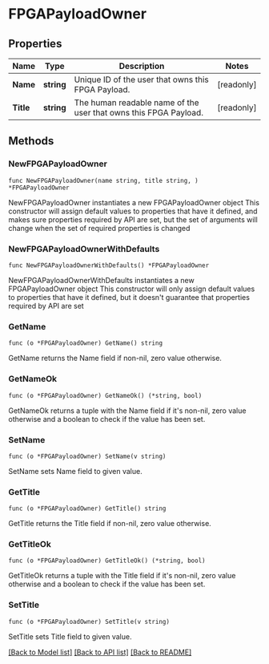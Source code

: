 <!--
Copyright (C) 2020-2025 Arm Limited or its affiliates and Contributors. All rights reserved.
SPDX-License-Identifier: Apache-2.0
-->
# FPGAPayloadOwner

## Properties

Name | Type | Description | Notes
------------ | ------------- | ------------- | -------------
**Name** | **string** | Unique ID of the user that owns this FPGA Payload. | [readonly] 
**Title** | **string** | The human readable name of the user that owns this FPGA Payload. | [readonly] 

## Methods

### NewFPGAPayloadOwner

`func NewFPGAPayloadOwner(name string, title string, ) *FPGAPayloadOwner`

NewFPGAPayloadOwner instantiates a new FPGAPayloadOwner object
This constructor will assign default values to properties that have it defined,
and makes sure properties required by API are set, but the set of arguments
will change when the set of required properties is changed

### NewFPGAPayloadOwnerWithDefaults

`func NewFPGAPayloadOwnerWithDefaults() *FPGAPayloadOwner`

NewFPGAPayloadOwnerWithDefaults instantiates a new FPGAPayloadOwner object
This constructor will only assign default values to properties that have it defined,
but it doesn't guarantee that properties required by API are set

### GetName

`func (o *FPGAPayloadOwner) GetName() string`

GetName returns the Name field if non-nil, zero value otherwise.

### GetNameOk

`func (o *FPGAPayloadOwner) GetNameOk() (*string, bool)`

GetNameOk returns a tuple with the Name field if it's non-nil, zero value otherwise
and a boolean to check if the value has been set.

### SetName

`func (o *FPGAPayloadOwner) SetName(v string)`

SetName sets Name field to given value.


### GetTitle

`func (o *FPGAPayloadOwner) GetTitle() string`

GetTitle returns the Title field if non-nil, zero value otherwise.

### GetTitleOk

`func (o *FPGAPayloadOwner) GetTitleOk() (*string, bool)`

GetTitleOk returns a tuple with the Title field if it's non-nil, zero value otherwise
and a boolean to check if the value has been set.

### SetTitle

`func (o *FPGAPayloadOwner) SetTitle(v string)`

SetTitle sets Title field to given value.



[[Back to Model list]](../README.md#documentation-for-models) [[Back to API list]](../README.md#documentation-for-api-endpoints) [[Back to README]](../README.md)



